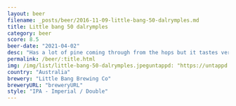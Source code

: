 ```yaml
---
layout: beer
filename: _posts/beer/2016-11-09-little-bang-50-dalrymples.md
title: Little bang 50 dalrymples
category: beer
score: 8.5
beer-date: "2021-04-02"
desc: "Has a lot of pine coming through from the hops but it tastes very fresh. A strong beer to savour and enjoy"
permalink: /beer/:title.html
img: /img/list/little-bang-50-dalrymples.jpeguntappd: "https://untappd.com/b/little-bang-brewing-co-50-dalrymples/1398082"
country: "Australia"
brewery: "Little Bang Brewing Co"
breweryURL: "breweryURL"
style: "IPA - Imperial / Double"
---
```

